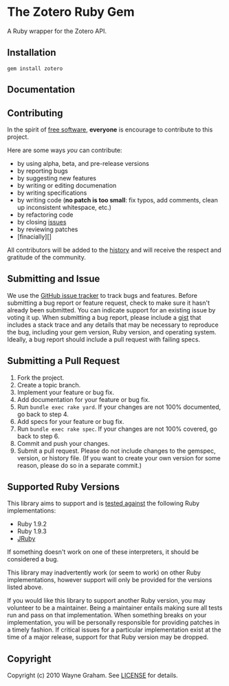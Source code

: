# The Zotero Ruby Gem

A Ruby wrapper for the Zotero API.

[travis]: http://travis-ci.org/waynegraham/zotero
[gemnasium]: https://gemnasium.com/waynegraham/zotero

## <a name="installation"></a>Installation
    
    gem install zotero

## <a name="documentation"></a>Documentation

[documenation]: http://rdoc.info/gems/zotero

[follow]: https://twitter.com/waynegraham

## <a name="contributing"></a>Contributing

In the spirit of [free software][free-sw], **everyone** is encourage to
contribute to this project.

[free-sw]: http://www.fsf.org/licensing/essays/free-sw.html

Here are some ways *you* can contribute:

* by using alpha, beta, and pre-release versions
* by reporting bugs
* by suggesting new features
* by writing or editing documenation
* by writing specifications
* by writing code (**no patch is too small**: fix typos, add comments,
  clean up inconsistent whitespace, etc.)
* by refactoring code
* by closing [issues][]
* by reviewing patches
* [finacially][]

[issues]: https://github.com/waynegraham/zotero/issues
[financially]: http://pledgie.com/campaigns/16937

All contributors will be added to the [history][] and will receive the
respect and gratitude of the community.

[history]: https://github.com/waynegraham/zotero/blob/master/HISTORY.md

## <a name="issues"></a>Submitting and Issue

We use the [GitHub issue tracker][issues] to track bugs and features. Before
submitting a bug report or feature request, check to make sure it hasn't
already been submitted. You can indicate support for an existing issue by
voting it up. When submitting a bug report, please include a [gist][] that
includes a stack trace and any details that may be necessary to reproduce the
bug, including your gem version, Ruby version, and operating system. Ideally, a
bug report should include a pull request with failing specs.

[gist]: https://gist.github.com/

## <a name="pulls"></a>Submitting a Pull Request
1. Fork the project.
2. Create a topic branch.
3. Implement your feature or bug fix.
4. Add documentation for your feature or bug fix.
5. Run `bundle exec rake yard`. If your changes are not 100% documented, go
   back to step 4.
6. Add specs for your feature or bug fix.
7. Run `bundle exec rake spec`. If your changes are not 100% covered, go back
   to step 6.
8. Commit and push your changes.
9. Submit a pull request. Please do not include changes to the gemspec,
   version, or history file. (If you want to create your own version for some
   reason, please do so in a separate commit.)

## <a name="versions"></a>Supported Ruby Versions
This library aims to support and is [tested against][travis] the following Ruby
implementations:

* Ruby 1.9.2
* Ruby 1.9.3
* [JRuby][]

[jruby]: http://www.jruby.org/

If something doesn't work on one of these interpreters, it should be considered
a bug.

This library may inadvertently work (or seem to work) on other Ruby
implementations, however support will only be provided for the versions listed
above.

If you would like this library to support another Ruby version, you may
volunteer to be a maintainer. Being a maintainer entails making sure all tests
run and pass on that implementation. When something breaks on your
implementation, you will be personally responsible for providing patches in a
timely fashion. If critical issues for a particular implementation exist at the
time of a major release, support for that Ruby version may be dropped.

## <a name="copyright"></a>Copyright
Copyright (c) 2010 Wayne Graham. See [LICENSE][] for details.

[license]: https://github.com/waynegraham/zotero/blob/master/LICENSE

